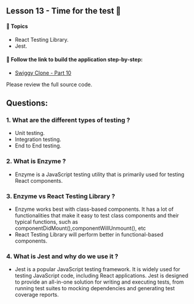 ## Lesson 13 - Time for the test 🚀

#### 🔸 Topics

- React Testing Library.
- Jest.

#### 🔸 Follow the link to build the application step-by-step:

- [Swiggy Clone - Part 10](https://swiggy-clone.notion.site/Swiggy-Clone-Part-10-Testing-82d6e82fdd444c408432f003f7d323b8?pvs=4)

Please review the full source code.

## Questions:

### 1. What are the different types of testing ?

- Unit testing.
- Integration testing.
- End to End testing.

### 2. What is Enzyme ?

- Enzyme is a JavaScript testing utility that is primarily used for testing React components.

### 3. Enzyme vs React Testing Library ?

- Enzyme works best with class-based components. It has a lot of functionalities that make it easy to test class components and their typical functions, such as componentDidMount(),componentWillUnmount(), etc
- React Testing Library will perform better in functional-based components.

### 4. What is Jest and why do we use it ?

- Jest is a popular JavaScript testing framework. It is widely used for testing JavaScript code, including React applications. Jest is designed to provide an all-in-one solution for writing and executing tests, from running test suites to mocking dependencies and generating test coverage reports.
